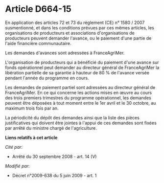 # Article D664-15

En application des articles 72 et 73 du règlement (CE) n° 1580 / 2007 susmentionné, et dans les conditions prévues par ces
mêmes articles, les organisations de producteurs et associations d'organisations de producteurs peuvent demander l'avance, ou
le paiement d'une partie de l'aide financière communautaire. 

Les demandes d'avances sont adressées à FranceAgriMer. 

L'organisation de producteurs qui a bénéficié du paiement d'une avance sur fonds opérationnel peut demander au directeur
général de FranceAgriMer la libération partielle de sa garantie à hauteur de 80 % de l'avance versée pendant l'année du
programme en cours. 

Les demandes de paiement partiel sont adressées au directeur général de FranceAgriMer. En ce qui concerne les actions mises
en œuvre au cours des trois premiers trimestres du programme opérationnel, les demandes peuvent être déposées à tout moment
entre le 1er avril et le 30 octobre, au maximum trois fois par an. 

La périodicité du dépôt des demandes ainsi que la liste des pièces justificatives qui doivent être jointes à l'appui de ces
demandes sont fixées par arrêté du ministre chargé de l'agriculture.

**Liens relatifs à cet article**

_Cité par_:

  - Arrêté du 30 septembre 2008 - art. 14 (V)

_Modifié par_:

  - Décret n°2009-638 du 5 juin 2009 - art. 1
